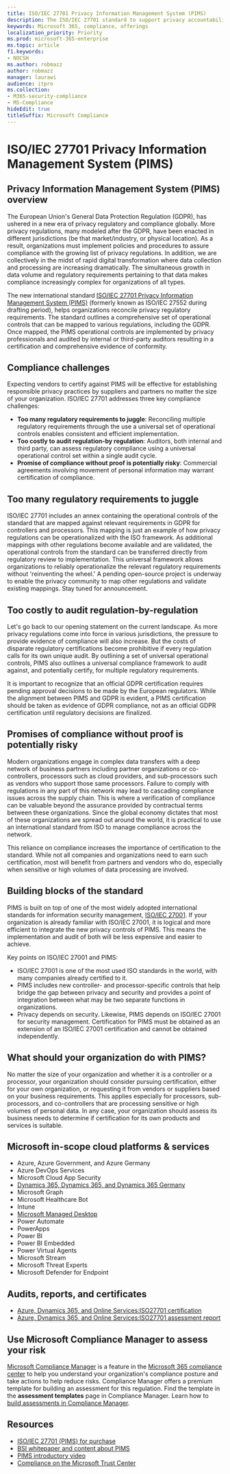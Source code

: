 ```yaml
---
title: ISO/IEC 27701 Privacy Information Management System (PIMS)
description: The ISO/IEC 27701 standard to support privacy accountability and regulatory compliance among controllers and processors within the global data processing supply chain.
keywords: Microsoft 365, compliance, offerings
localization_priority: Priority
ms.prod: microsoft-365-enterprise
ms.topic: article
f1.keywords:
- NOCSH
ms.author: robmazz
author: robmazz
manager: laurawi
audience: itpro
ms.collection:
- M365-security-compliance
- MS-Compliance
hideEdit: true
titleSuffix: Microsoft Compliance
---
```


# ISO/IEC 27701 Privacy Information Management System (PIMS)

## Privacy Information Management System (PIMS) overview

The European Union's General Data Protection Regulation (GDPR), has ushered in a new era of privacy regulatory and compliance globally. More privacy regulations, many modeled after the GDPR, have been enacted in different jurisdictions (be that market/industry, or physical location). As a result, organizations must implement policies and procedures to assure compliance with the growing list of privacy regulations. In addition, we are collectively in the midst of rapid digital transformation where data collection and processing are increasing dramatically. The simultaneous growth in data volume and regulatory requirements pertaining to that data makes compliance increasingly complex for organizations of all types.

The new international standard [ISO/IEC 27701 Privacy Information Management System (PIMS)](https://www.iso.org/standard/71670.html) (formerly known as ISO/IEC 27552 during drafting period), helps organizations reconcile privacy regulatory requirements. The standard outlines a comprehensive set of operational controls that can be mapped to various regulations, including the GDPR. Once mapped, the PIMS operational controls are implemented by privacy professionals and audited by internal or third-party auditors resulting in a certification and comprehensive evidence of conformity.

## Compliance challenges

Expecting vendors to certify against PIMS will be effective for establishing responsible privacy practices by suppliers and partners no matter the size of your organization. ISO/IEC 27701 addresses three key compliance challenges:

- **Too many regulatory requirements to juggle**: Reconciling multiple regulatory requirements through the use a universal set of operational controls enables consistent and efficient implementation.
- **Too costly to audit regulation-by regulation**: Auditors, both internal and third party, can assess regulatory compliance using a universal operational control set within a single audit cycle.
- **Promise of compliance without proof is potentially risky**: Commercial agreements involving movement of personal information may warrant certification of compliance.

## Too many regulatory requirements to juggle

ISO/IEC 27701 includes an annex containing the operational controls of the standard that are mapped against relevant requirements in GDPR for controllers and processors. This mapping is just an example of how privacy regulations can be operationalized with the ISO framework. As additional mappings with other regulations become available and are validated, the operational controls from the standard can be transferred directly from regulatory review to implementation. This universal framework allows organizations to reliably operationalize the relevant regulatory requirements without 'reinventing the wheel.' A pending open-source project is underway to enable the privacy community to map other regulations and validate existing mappings. Stay tuned for announcement.

## Too costly to audit regulation-by-regulation

Let's go back to our opening statement on the current landscape. As more privacy regulations come into force in various jurisdictions, the pressure to provide evidence of compliance will also increase. But the costs of disparate regulatory certifications become prohibitive if every regulation calls for its own unique audit. By outlining a set of universal operational controls, PIMS also outlines a universal compliance framework to audit against, and potentially certify, for multiple regulatory requirements.

It is important to recognize that an official GDPR certification requires pending approval decisions to be made by the European regulators. While the alignment between PIMS and GDPR is evident, a PIMS certification should be taken as evidence of GDPR compliance, not as an official GDPR certification until regulatory decisions are finalized.

## Promises of compliance without proof is potentially risky

Modern organizations engage in complex data transfers with a deep network of business partners including partner organizations or co-controllers, processors such as cloud providers, and sub-processors such as vendors who support those same processors. Failure to comply with regulations in any part of this network may lead to cascading compliance issues across the supply chain. This is where a verification of compliance can be valuable beyond the assurance provided by contractual terms between these organizations. Since the global economy dictates that most of these organizations are spread out around the world, it is practical to use an international standard from ISO to manage compliance across the network.

This reliance on compliance increases the importance of certification to the standard. While not all companies and organizations need to earn such certification, most will benefit from partners and vendors who do, especially when sensitive or high volumes of data processing are involved.

## Building blocks of the standard

PIMS is built on top of one of the most widely adopted international standards for information security management, [ISO/IEC 27001](offering-iso-27001.md). If your organization is already familiar with ISO/IEC 27001, it is logical and more efficient to integrate the new privacy controls of PIMS. This means the implementation and audit of both will be less expensive and easier to achieve.

Key points on ISO/IEC 27001 and PIMS:

- ISO/IEC 27001 is one of the most used ISO standards in the world, with many companies already certified to it.
- PIMS includes new controller- and processor-specific controls that help bridge the gap between privacy and security and provides a point of integration between what may be two separate functions in organizations.
- Privacy depends on security. Likewise, PIMS depends on ISO/IEC 27001 for security management. Certification for PIMS must be obtained as an extension of an ISO/IEC 27001 certification and cannot be obtained independently.

## What should your organization do with PIMS?

No matter the size of your organization and whether it is a controller or a processor, your organization should consider pursuing certification, either for your own organization, or requesting it from vendors or suppliers based on your business requirements. This applies especially for processors, sub-processors, and co-controllers that are processing sensitive or high volumes of personal data. In any case, your organization should assess its business needs to determine if certification for its own products and services is suitable.

## Microsoft in-scope cloud platforms & services

- Azure, Azure Government, and Azure Germany
- Azure DevOps Services
- Microsoft Cloud App Security
- [Dynamics 365, Dynamics 365, and Dynamics 365 Germany](https://aka.ms/d365-compliance-list)
- Microsoft Graph
- Microsoft Healthcare Bot
- Intune
- [Microsoft Managed Desktop](/microsoft-365/managed-desktop/intro/compliance)
- Power Automate
- PowerApps
- Power BI
- Power BI Embedded
- Power Virtual Agents
- Microsoft Stream
- Microsoft Threat Experts
- Microsoft Defender for Endpoint

## Audits, reports, and certificates

- [Azure, Dynamics 365, and Online Services:ISO27701 certification](https://aka.ms/azureiso27701cert)
- [Azure, Dynamics 365, and Online Services:ISO27701 assessment report](https://aka.ms/azureiso27701report)

## Use Microsoft Compliance Manager to assess your risk

[Microsoft Compliance Manager](/microsoft-365/compliance/compliance-manager) is a feature in the [Microsoft 365 compliance center](/microsoft-365/compliance/microsoft-365-compliance-center) to help you understand your organization's compliance posture and take actions to help reduce risks. Compliance Manager offers a premium template for building an assessment for this regulation. Find the template in the **assessment templates** page in Compliance Manager. Learn how to [build assessments in Compliance Manager](/microsoft-365/compliance/compliance-manager-assessments).

## Resources

- [ISO/IEC 27701 (PIMS) for purchase](https://www.iso.org/standard/71670.html)
- [BSI whitepaper and content about PIMS](https://www.bsigroup.com/globalassets/localfiles/en-gb/data-protection/bsi_privacy_matters_white_paper-web.pdf)
- [PIMS introductory video](https://www.microsoft.com/videoplayer/embed/RE3uaQJ)
- [Compliance on the Microsoft Trust Center](https://www.microsoft.com/trust-center/compliance/compliance-overview)
